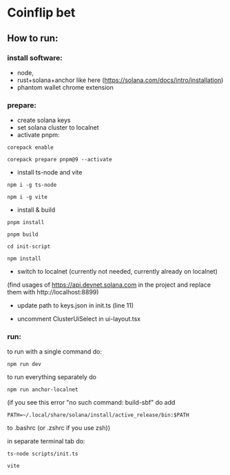 # Coinflip bet

## How to run:

### install software:

- node,
- rust+solana+anchor like here (https://solana.com/docs/intro/installation)
- phantom wallet chrome extension

### prepare:

- create solana keys
- set solana cluster to localnet
- activate pnpm:

`corepack enable`

`corepack prepare pnpm@9 --activate`

- install ts-node and vite

`npm i -g ts-node`

`npm i -g vite`

- install & build

`pnpm install`

`pnpm build`

`cd init-script`

`npm install`

- switch to localnet (currently not needed, currently already on localnet)

(find usages of https://api.devnet.solana.com in the project and replace them with http://localhost:8899)

- update path to keys.json in init.ts (line 11)

- uncomment ClusterUiSelect in ui-layout.tsx

### run:

to run with a single command do:

`npm run dev`

to run everything separately do

`npm run anchor-localnet`

(if you see this error "no such command: build-sbf" do 
add

`PATH=~/.local/share/solana/install/active_release/bin:$PATH`

to .bashrc (or .zshrc if you use zsh))

in separate terminal tab do:

`ts-node scripts/init.ts`

`vite`
